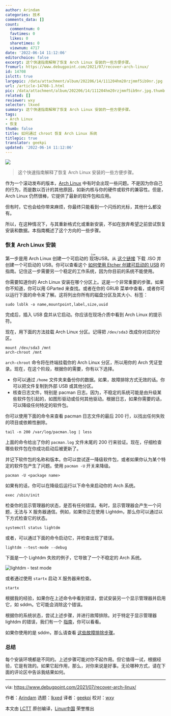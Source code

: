 ```yaml
---
author: Arindam
categories: 技术
comments_data: []
count:
  commentnum: 0
  favtimes: 0
  likes: 0
  sharetimes: 0
  viewnum: 4717
date: '2022-06-14 11:12:06'
editorchoice: false
excerpt: 这个快速指南解释了恢复 Arch Linux 安装的一些方便步骤。
fromurl: https://www.debugpoint.com/2021/07/recover-arch-linux/
id: 14708
islctt: true
largepic: /data/attachment/album/202206/14/111204hm20rzjmmf5ib9nr.jpg
url: /article-14708-1.html
pic: /data/attachment/album/202206/14/111204hm20rzjmmf5ib9nr.jpg.thumb.jpg
related: []
reviewer: wxy
selector: lkxed
summary: 这个快速指南解释了恢复 Arch Linux 安装的一些方便步骤。
tags:
- Arch Linux
- 恢复
thumb: false
title: 如何通过 chroot 恢复 Arch Linux 系统
titlepic: true
translator: geekpi
updated: '2022-06-14 11:12:06'
---
```


![](/data/attachment/album/202206/14/111204hm20rzjmmf5ib9nr.jpg)



> 
> 这个快速指南解释了恢复 Arch Linux 安装的一些方便步骤。
> 
> 
> 


作为一个滚动发布的版本，[Arch Linux](https://www.debugpoint.com/tag/arch-linux) 中有时会出现一些问题。不是因为你自己的行为，而是数以百计的其他原因，如新内核与你的硬件或软件的兼容性。但是，Arch Linux 仍然很棒，它提供了最新的软件包和应用。


但有时，它也会给你带来麻烦，你最终只能看到一个闪烁的光标，其他什么都没有。


所以，在这种情况下，与其重新格式化或重新安装，不如在放弃希望之前尝试恢复安装和数据。本指南概述了这个方向的一些步骤。


### 恢复 Arch Linux 安装


第一步是用 Arch Linux 创建一个可启动的<ruby> 现场 <rt>  Live </rt></ruby> USB。从 [这个链接](https://archlinux.org/download/) 下载 .ISO 并创建一个可启动的 USB。你可以查看这个 [如何使用 Etcher 创建可启动的 USB](https://www.debugpoint.com/2021/01/etcher-bootable-usb-linux/) 的指南。记住这一步需要另一个稳定的工作系统，因为你目前的系统不能使用。


你需要知道你的 Arch Linux 安装在哪个分区上。这是一个非常重要的步骤。如果你不知道，你可以用 GParted 来查找。或者在你的 GRUB 菜单中查看，或者你可以运行下面的命令来了解。这将列出你所有的磁盘分区及其大小、标签：



```
sudo lsblk -o name,mountpoint,label,size,uuid

```

完成后，插入 USB 盘并从它启动。你应该在现场介质中看到 Arch Linux 的提示符。


现在，用下面的方法挂载 Arch Linux 分区。记得把 `/dev/sda3` 改成你对应的分区。



```
mount /dev/sda3 /mnt
arch-chroot /mnt

```

`arch-chroot` 命令将在终端挂载你的 Arch Linux 分区，所以用你的 Arch 凭证登录。现在，在这个阶段，根据你的需要，你有以下选择。


* 你可以通过 `/home` 文件夹来备份你的数据。如果，故障排除方式无效的话。你可以把文件复制到外部 USB 或其他分区。
* 核查日志文件，特别是 pacman 日志。因为，不稳定的系统可能是由升级某些软件包引起的，如图形驱动或任何其他驱动。根据日志，如果你需要的话，可以降级任何特定的软件包。


你可以使用下面的命令来查看 pacman 日志文件的最后 200 行，以找出任何失败的项目或依赖性删除。



```
tail -n 200 /var/log/pacman.log | less

```

上面的命令给出了你的 `pacman.log` 文件末尾的 200 行来验证。现在，仔细检查哪些软件包在你成功启动后被更新了。


并记下软件包的名称和版本。你可以尝试逐一降级软件包，或者如果你认为某个特定的软件包产生了问题。使用 `pacman -U` 开关来降级。



```
pacman -U <package name>

```

如果有的话，你可以在降级后运行以下命令来启动你的 Arch 系统。



```
exec /sbin/init

```

检查你的显示管理器的状态，是否有任何错误。有时，显示管理器会产生一个问题，无法与 X 服务器通信。例如，如果你正在使用 Lightdm，那么你可以通过以下方式检查它的状态。



```
systemctl status lightdm

```

或者，可以通过下面的命令启动它，并检查出现了错误。



```
lightdm --test-mode --debug

```

下面是一个 Lightdm 失败的例子，它导致了一个不稳定的 Arch 系统。


![lightdm - test mode](/data/attachment/album/202206/14/111206hgz9xcyaa9cmypxc.jpg)


或者通过使用 `startx` 启动 X 服务器来检查。



```
startx

```

根据我的经验，如果你在上述命令中看到错误，尝试安装另一个显示管理器并启用它，如 sddm。它可能会消除这个错误。


根据你的系统状态，尝试上述步骤，并进行故障排除。对于特定于显示管理器 lightdm 的错误，我们有一个 [指南](https://www.debugpoint.com/2021/03/failed-to-start-lightdm/)，你可以看看。


如果你使用的是 sddm，那么请查看 [这些故障排除步骤](https://wiki.archlinux.org/title/SDDM#Troubleshooting)。


### 总结


每个安装环境都是不同的。上述步骤可能对你不起作用。但它值得一试，根据经验，它是有效的。如果它起作用，那么，对你来说是好事。无论哪种方式，请在下面的评论区中告诉我结果如何。




---


via: <https://www.debugpoint.com/2021/07/recover-arch-linux/>


作者：[Arindam](https://www.debugpoint.com/author/admin1/) 选题：[lkxed](https://github.com/lkxed) 译者：[geekpi](https://github.com/geekpi) 校对：[wxy](https://github.com/wxy)


本文由 [LCTT](https://github.com/LCTT/TranslateProject) 原创编译，[Linux中国](https://linux.cn/) 荣誉推出